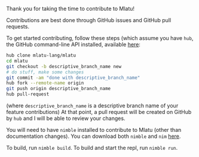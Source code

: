 Thank you for taking the time to contribute to Mlatu!

Contributions are best done through GitHub issues and GitHub pull requests.

To get started contributing, follow these steps (which assume you have `hub`, the GitHub command-line API installed, available [here](https://github.com/github/hub#installation):

```sh
hub clone mlatu-lang/mlatu
cd mlatu
git checkout -b descriptive_branch_name new
# do stuff, make some changes
git commit -am "done with descriptive_branch_name"
hub fork --remote-name origin
git push origin descriptive_branch_name
hub pull-request
```
(where `descriptive_branch_name` is a descriptive branch name of your feature contributions)
At that point, a pull request will be created on GitHub by `hub` and I will be able to review your changes.

You will need to have `nimble` installed to contribute to Mlatu (other than documentation changes). You can download both `nimble` and `nim` [here](https://nim-lang.org/install.html).

To build, run `nimble build`.
To build and start the repl, run `nimble run`.